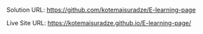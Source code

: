 Solution URL: https://github.com/kotemaisuradze/E-learning-page

Live Site URL: https://kotemaisuradze.github.io/E-learning-page/
